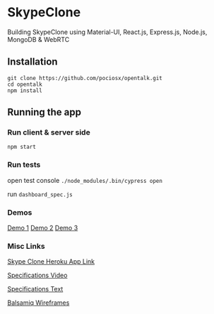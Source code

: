 # SkypeClone
Building SkypeClone using Material-UI, React.js, Express.js, Node.js, MongoDB &amp; WebRTC

## Installation 

```
git clone https://github.com/pociosx/opentalk.git
cd opentalk
npm install
```
## Running the app
### Run client & server side
```
npm start
```

### Run tests
open test console `./node_modules/.bin/cypress open`

run `dashboard_spec.js`

### Demos
[Demo 1](https://youtu.be/KweSZ6xMDNc)
[Demo 2](https://youtu.be/6ULYoaBvBqA)
[Demo 3](https://youtu.be/QPCOMQGg858)

### Misc Links
[Skype Clone Heroku App Link](https://skypeclone.herokuapp.com)

[Specifications Video](https://www.youtube.com/watch?v=veXSDyUSEhU&t=120s)

[Specifications Text](https://docs.google.com/document/d/1OKEbxG-_T5YPyowL-Aj-ObFq34ijqBRq7_JPOJXZqkA/edit?usp=sharing)

[Balsamiq Wireframes](https://balsamiq.cloud/ssflf/p94t/r3C88)
